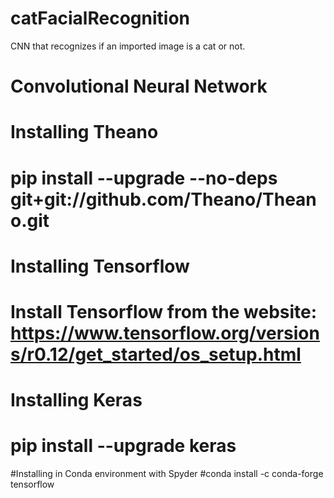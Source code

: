 # catFacialRecognition
CNN that recognizes if an imported image is a cat or not.

# Convolutional Neural Network

# Installing Theano
# pip install --upgrade --no-deps git+git://github.com/Theano/Theano.git

# Installing Tensorflow
# Install Tensorflow from the website: https://www.tensorflow.org/versions/r0.12/get_started/os_setup.html

# Installing Keras
# pip install --upgrade keras

#Installing in Conda environment with Spyder
#conda install -c conda-forge tensorflow
